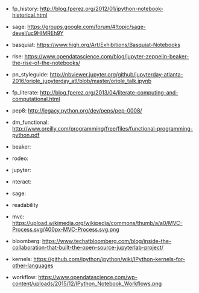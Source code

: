 - fp_history: http://blog.fperez.org/2012/01/ipython-notebook-historical.html
- sage: https://groups.google.com/forum/#!topic/sage-devel/uc9HIMREh9Y
- basquiat: https://www.high.org/Art/Exhibitions/Basquiat-Notebooks
- rise: https://www.opendatascience.com/blog/jupyter-zeppelin-beaker-the-rise-of-the-notebooks/
- pn_styleguide: http://nbviewer.jupyter.org/github/jupyterday-atlanta-2016/oriole_jupyterday_atl/blob/master/oriole_talk.ipynb
- fp_literate: http://blog.fperez.org/2013/04/literate-computing-and-computational.html
- pep8: http://legacy.python.org/dev/peps/pep-0008/
- dm_functional: http://www.oreilly.com/programming/free/files/functional-programming-python.pdf
- beaker:
- rodeo:
- jupyter:
- nteract:
- sage:

- readability

- mvc: https://upload.wikimedia.org/wikipedia/commons/thumb/a/a0/MVC-Process.svg/400px-MVC-Process.svg.png
- bloomberg: https://www.techatbloomberg.com/blog/inside-the-collaboration-that-built-the-open-source-jupyterlab-project/

- kernels: https://github.com/ipython/ipython/wiki/IPython-kernels-for-other-languages
- workflow: https://www.opendatascience.com/wp-content/uploads/2015/12/IPython_Notebook_Workflows.png